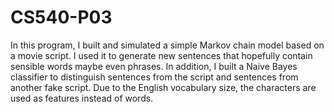 # CS540-P03

In this program, I built and simulated a simple Markov chain model based on a movie script. I used it to generate new sentences that hopefully contain sensible words maybe even phrases. In addition, I built a Naive Bayes classifier to distinguish sentences from the script and sentences from another fake script. Due to the English vocabulary size, the characters are used as features instead of words.
